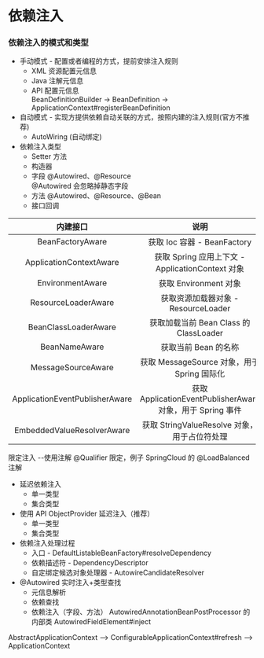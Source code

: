 # 依赖注入
### 依赖注入的模式和类型
- 手动模式 - 配置或者编程的方式，提前安排注入规则  
  - XML 资源配置元信息
  - Java 注解元信息
  - API 配置元信息  
  BeanDefinitionBuilder -> BeanDefinition -> ApplicationContext#registerBeanDefinition
- 自动模式 - 实现方提供依赖自动关联的方式，按照内建的注入规则(官方不推荐)
  - AutoWiring (自动绑定)
- 依赖注入类型
  - Setter 方法
  - 构造器
  - 字段 @Autowired、@Resource  
  @Autowired 会忽略掉静态字段
  - 方法 @Autowired、@Resource、@Bean
  - 接口回调    
  
|内建接口|说明|
|:----:|:----:|
| BeanFactoryAware |获取 Ioc 容器 - BeanFactory |
| ApplicationContextAware | 获取 Spring 应用上下文 - ApplicationContext 对象|
| EnvironmentAware | 获取 Environment 对象|
| ResourceLoaderAware |获取资源加载器对象 - ResourceLoader |
| BeanClassLoaderAware |获取加载当前 Bean Class 的 ClassLoader |
| BeanNameAware |获取当前 Bean 的名称|
| MessageSourceAware |获取 MessageSource 对象，用于 Spring 国际化|
| ApplicationEventPublisherAware |获取 ApplicationEventPublisherAware 对象，用于 Spring 事件 |
| EmbeddedValueResolverAware |获取 StringValueResolve 对象，用于占位符处理|  
限定注入 --使用注解 @Qualifier 限定，例子 SpringCloud 的 @LoadBalanced 注解  

- 延迟依赖注入
  - 单一类型
  - 集合类型
- 使用 API ObjectProvider 延迟注入（推荐）
   - 单一类型
   - 集合类型  
- 依赖注入处理过程
  - 入口 - DefaultListableBeanFactory#resolveDependency
  - 依赖描述符 - DependencyDescriptor
  - 自定绑定候选对象处理器 - AutowireCandidateResolver
- @Autowired 实时注入+类型查找
  - 元信息解析
  - 依赖查找
  - 依赖注入（字段、方法）
AutowiredAnnotationBeanPostProcessor 的内部类 AutowiredFieldElement#inject

AbstractApplicationContext --> ConfigurableApplicationContext#refresh --> ApplicationContext